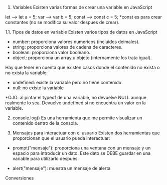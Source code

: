 1. Variables
Existen varias formas de crear una variable en JavaScript

let     --> let a = 5;
var     --> var b = 5;
const   --> const c = 5; *const es para crear constantes (no se modifica su valor despues de crear).

1.1. Tipos de datos en variable
Existen varios tipos de datos en JavaScript
- number: proporciona valores numericos (incluidos deimales).
- string: proporciona valores de cadena de caracteres.
- boolean: proporciona valor booleano.
- object: proporciona un array u objeto (internamente los trata igual).

Hay que tener en cuenta que existen casos donde el contenido no exista o no exista la variable:
- undefined: existe la variable pero no tiene contenido.
- null: no existe la variable

*OJO: al pintar el typeof de una variable, no devuelve NULL aunque realmente lo sea. Devuelve undefined si no encuentra un valor en la variable.

2. console.log()
Es una herramienta que me permite visualizar un contenido dentro de la consola.

3. Mensajes para interactuar con el usuario
Existen dos herramientas que proporcionan que el usuario pueda interactuar:
- prompt("mensaje"): proporciona una ventana con un mensaje y un espacio para introducir un dato. 
Este dato se DEBE guardar en una variable para utilizarlo despues.

- alert("mensaje"): muestra un mensaje de alerta








Conversiones


